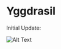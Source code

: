 # Yggdrasil
 
Initial Update:

![Alt Text](https://media.giphy.com/media/UuSFAHnpsugKW5kDVW/giphy.gif)

